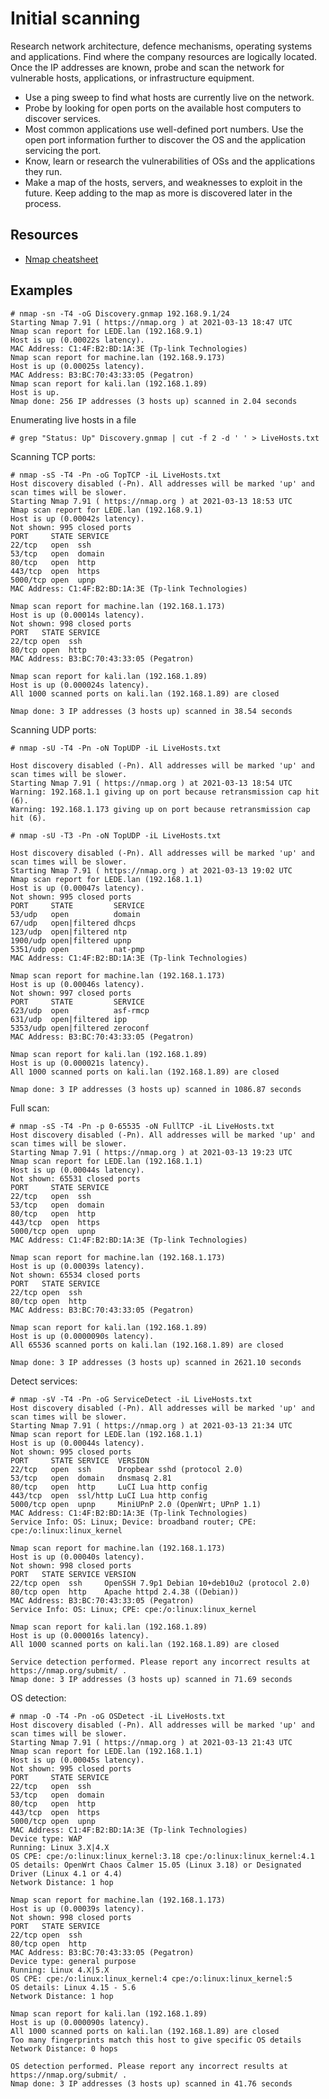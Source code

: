 # Initial scanning

Research network architecture, defence mechanisms, operating systems and applications. Find where the company resources are logically located. Once the IP addresses are known, probe and scan the network for vulnerable hosts, applications, or infrastructure equipment.

* Use a ping sweep to find what hosts are currently live on the network.
* Probe by looking for open ports on the available host computers to discover services.
* Most common applications use well-defined port numbers. Use the open port information further to discover the OS and the application servicing the port.
* Know, learn or research the vulnerabilities of OSs and the applications they run.
* Make a map of the hosts, servers, and weaknesses to exploit in the future. Keep adding to the map as more is discovered later in the process.

## Resources

* [Nmap cheatsheet](../../resources/cheatsheets/Nmap-cheatsheet.md)

## Examples

    # nmap -sn -T4 -oG Discovery.gnmap 192.168.9.1/24  
    Starting Nmap 7.91 ( https://nmap.org ) at 2021-03-13 18:47 UTC
    Nmap scan report for LEDE.lan (192.168.9.1)
    Host is up (0.00022s latency).
    MAC Address: C1:4F:B2:BD:1A:3E (Tp-link Technologies)
    Nmap scan report for machine.lan (192.168.9.173)
    Host is up (0.00025s latency).
    MAC Address: B3:BC:70:43:33:05 (Pegatron)
    Nmap scan report for kali.lan (192.168.1.89)
    Host is up.
    Nmap done: 256 IP addresses (3 hosts up) scanned in 2.04 seconds

Enumerating live hosts in a file 

    # grep "Status: Up" Discovery.gnmap | cut -f 2 -d ' ' > LiveHosts.txt  
                                                                                 
Scanning TCP ports:

    # nmap -sS -T4 -Pn -oG TopTCP -iL LiveHosts.txt
    Host discovery disabled (-Pn). All addresses will be marked 'up' and scan times will be slower.
    Starting Nmap 7.91 ( https://nmap.org ) at 2021-03-13 18:53 UTC
    Nmap scan report for LEDE.lan (192.168.9.1)
    Host is up (0.00042s latency).
    Not shown: 995 closed ports
    PORT     STATE SERVICE
    22/tcp   open  ssh
    53/tcp   open  domain
    80/tcp   open  http
    443/tcp  open  https
    5000/tcp open  upnp
    MAC Address: C1:4F:B2:BD:1A:3E (Tp-link Technologies)

    Nmap scan report for machine.lan (192.168.1.173)
    Host is up (0.00014s latency).
    Not shown: 998 closed ports
    PORT   STATE SERVICE
    22/tcp open  ssh
    80/tcp open  http
    MAC Address: B3:BC:70:43:33:05 (Pegatron)

    Nmap scan report for kali.lan (192.168.1.89)
    Host is up (0.000024s latency).
    All 1000 scanned ports on kali.lan (192.168.1.89) are closed

    Nmap done: 3 IP addresses (3 hosts up) scanned in 38.54 seconds

    
Scanning UDP ports:                                                                         

    # nmap -sU -T4 -Pn -oN TopUDP -iL LiveHosts.txt

    Host discovery disabled (-Pn). All addresses will be marked 'up' and scan times will be slower.
    Starting Nmap 7.91 ( https://nmap.org ) at 2021-03-13 18:54 UTC
    Warning: 192.168.1.1 giving up on port because retransmission cap hit (6).
    Warning: 192.168.1.173 giving up on port because retransmission cap hit (6).

    # nmap -sU -T3 -Pn -oN TopUDP -iL LiveHosts.txt                      

    Host discovery disabled (-Pn). All addresses will be marked 'up' and scan times will be slower.
    Starting Nmap 7.91 ( https://nmap.org ) at 2021-03-13 19:02 UTC
    Nmap scan report for LEDE.lan (192.168.1.1)
    Host is up (0.00047s latency).
    Not shown: 995 closed ports
    PORT     STATE         SERVICE
    53/udp   open          domain
    67/udp   open|filtered dhcps
    123/udp  open|filtered ntp
    1900/udp open|filtered upnp
    5351/udp open          nat-pmp
    MAC Address: C1:4F:B2:BD:1A:3E (Tp-link Technologies)

    Nmap scan report for machine.lan (192.168.1.173)
    Host is up (0.00046s latency).
    Not shown: 997 closed ports
    PORT     STATE         SERVICE
    623/udp  open          asf-rmcp
    631/udp  open|filtered ipp
    5353/udp open|filtered zeroconf
    MAC Address: B3:BC:70:43:33:05 (Pegatron)

    Nmap scan report for kali.lan (192.168.1.89)
    Host is up (0.000021s latency).
    All 1000 scanned ports on kali.lan (192.168.1.89) are closed

    Nmap done: 3 IP addresses (3 hosts up) scanned in 1086.87 seconds


Full scan:                                                                            

    # nmap -sS -T4 -Pn -p 0-65535 -oN FullTCP -iL LiveHosts.txt
    Host discovery disabled (-Pn). All addresses will be marked 'up' and scan times will be slower.
    Starting Nmap 7.91 ( https://nmap.org ) at 2021-03-13 19:23 UTC
    Nmap scan report for LEDE.lan (192.168.1.1)
    Host is up (0.00044s latency).
    Not shown: 65531 closed ports
    PORT     STATE SERVICE
    22/tcp   open  ssh
    53/tcp   open  domain
    80/tcp   open  http
    443/tcp  open  https
    5000/tcp open  upnp
    MAC Address: C1:4F:B2:BD:1A:3E (Tp-link Technologies)

    Nmap scan report for machine.lan (192.168.1.173)
    Host is up (0.00039s latency).
    Not shown: 65534 closed ports
    PORT   STATE SERVICE
    22/tcp open  ssh
    80/tcp open  http
    MAC Address: B3:BC:70:43:33:05 (Pegatron)

    Nmap scan report for kali.lan (192.168.1.89)
    Host is up (0.0000090s latency).
    All 65536 scanned ports on kali.lan (192.168.1.89) are closed

    Nmap done: 3 IP addresses (3 hosts up) scanned in 2621.10 seconds


Detect services:

    # nmap -sV -T4 -Pn -oG ServiceDetect -iL LiveHosts.txt               
    Host discovery disabled (-Pn). All addresses will be marked 'up' and scan times will be slower.
    Starting Nmap 7.91 ( https://nmap.org ) at 2021-03-13 21:34 UTC
    Nmap scan report for LEDE.lan (192.168.1.1)
    Host is up (0.00044s latency).
    Not shown: 995 closed ports
    PORT     STATE SERVICE  VERSION
    22/tcp   open  ssh      Dropbear sshd (protocol 2.0)
    53/tcp   open  domain   dnsmasq 2.81
    80/tcp   open  http     LuCI Lua http config
    443/tcp  open  ssl/http LuCI Lua http config
    5000/tcp open  upnp     MiniUPnP 2.0 (OpenWrt; UPnP 1.1)
    MAC Address: C1:4F:B2:BD:1A:3E (Tp-link Technologies)
    Service Info: OS: Linux; Device: broadband router; CPE: cpe:/o:linux:linux_kernel

    Nmap scan report for machine.lan (192.168.1.173)
    Host is up (0.00040s latency).
    Not shown: 998 closed ports
    PORT   STATE SERVICE VERSION
    22/tcp open  ssh     OpenSSH 7.9p1 Debian 10+deb10u2 (protocol 2.0)
    80/tcp open  http    Apache httpd 2.4.38 ((Debian))
    MAC Address: B3:BC:70:43:33:05 (Pegatron)
    Service Info: OS: Linux; CPE: cpe:/o:linux:linux_kernel

    Nmap scan report for kali.lan (192.168.1.89)
    Host is up (0.000016s latency).
    All 1000 scanned ports on kali.lan (192.168.1.89) are closed

    Service detection performed. Please report any incorrect results at https://nmap.org/submit/ .
    Nmap done: 3 IP addresses (3 hosts up) scanned in 71.69 seconds

OS detection:
                                                           
    # nmap -O -T4 -Pn -oG OSDetect -iL LiveHosts.txt        
    Host discovery disabled (-Pn). All addresses will be marked 'up' and scan times will be slower.
    Starting Nmap 7.91 ( https://nmap.org ) at 2021-03-13 21:43 UTC
    Nmap scan report for LEDE.lan (192.168.1.1)
    Host is up (0.00045s latency).
    Not shown: 995 closed ports
    PORT     STATE SERVICE
    22/tcp   open  ssh
    53/tcp   open  domain
    80/tcp   open  http
    443/tcp  open  https
    5000/tcp open  upnp
    MAC Address: C1:4F:B2:BD:1A:3E (Tp-link Technologies)
    Device type: WAP
    Running: Linux 3.X|4.X
    OS CPE: cpe:/o:linux:linux_kernel:3.18 cpe:/o:linux:linux_kernel:4.1
    OS details: OpenWrt Chaos Calmer 15.05 (Linux 3.18) or Designated Driver (Linux 4.1 or 4.4)
    Network Distance: 1 hop

    Nmap scan report for machine.lan (192.168.1.173)
    Host is up (0.00039s latency).
    Not shown: 998 closed ports
    PORT   STATE SERVICE
    22/tcp open  ssh
    80/tcp open  http
    MAC Address: B3:BC:70:43:33:05 (Pegatron)
    Device type: general purpose
    Running: Linux 4.X|5.X
    OS CPE: cpe:/o:linux:linux_kernel:4 cpe:/o:linux:linux_kernel:5
    OS details: Linux 4.15 - 5.6
    Network Distance: 1 hop

    Nmap scan report for kali.lan (192.168.1.89)
    Host is up (0.000090s latency).
    All 1000 scanned ports on kali.lan (192.168.1.89) are closed
    Too many fingerprints match this host to give specific OS details
    Network Distance: 0 hops

    OS detection performed. Please report any incorrect results at https://nmap.org/submit/ .
    Nmap done: 3 IP addresses (3 hosts up) scanned in 41.76 seconds


